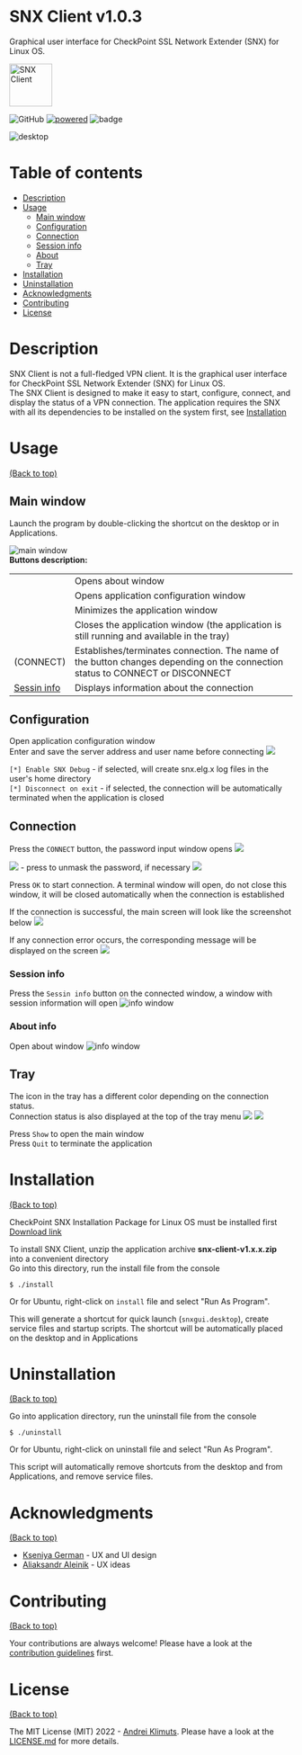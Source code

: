 # SNX Client v1.0.3

Graphical user interface for CheckPoint SSL Network Extender (SNX) for Linux OS.

<a href="https://github.com/kilmuts/vpn-client/">
    <img src="doc/images/logo.png" alt="SNX Client" title="SNX Client" height="76" />
</a>  

![GitHub](https://img.shields.io/github/license/klimuts/snx-client)
[![powered](https://img.shields.io/badge/powered%20by-JAVA%2017%20%7C%20JAVA%20FX%2018-red)](https://github.com/klimuts/vpn-client)
![badge](https://img.shields.io/endpoint?url=https://gist.githubusercontent.com/klimuts/4295e39592a376a1c7dfbaf275bb2d3a/raw/release.json)

![desktop](doc/images/desktop.png)

# Table of contents

- [Description](#description)
- [Usage](#usage)
    * [Main window](#main-window)
    * [Configuration](#configuration)
    * [Connection](#connection)
    * [Session info](#session-info)
    * [About](#about)
    * [Tray](#tray)
- [Installation](#installation)
- [Uninstallation](#uninstallation)
- [Acknowledgments](#acknowledgments)
- [Contributing](#contributing)
- [License](#license)

# Description

SNX Client is not a full-fledged VPN client. It is the graphical user interface for CheckPoint SSL Network Extender (SNX) for Linux OS.  
The SNX Client is designed to make it easy to start, configure, connect, and display the status of a VPN connection. The
application requires the SNX with all its dependencies to be installed on the system first,
see [Installation](#installation)

# Usage

[(Back to top)](#table-of-contents)

## Main window

Launch the program by double-clicking the shortcut on the desktop or in Applications.

![main window](doc/images/window/main_disconnected.png)  
**Buttons description:**
<table>
  <tr>
    <td><img src="doc/images/button/about_button.png" alt=""></td>
    <td>Opens about window</td>
  </tr>
  <tr>
    <td><img src="doc/images/button/settings_button.png" alt=""></td>
    <td>Opens application configuration window</td>
  </tr>
  <tr>
    <td><img src="doc/images/button/minimize_button.png" alt=""></td>
    <td>Minimizes the application window</td>
  </tr>
  <tr>
    <td><img src="doc/images/button/close_button.png" alt=""></td>
    <td>Closes the application window (the application is still running and available in the tray)</td>
  </tr>
  <tr>
    <td>(CONNECT)</td>
    <td>Establishes/terminates connection. The name of the button changes depending on the connection status to CONNECT or DISCONNECT</td>
  </tr>
  <tr>
    <td><ins>Sessin info</ins></td>
    <td>Displays information about the connection</td>
  </tr>
</table>

## Configuration
Open application configuration window  
Enter and save the server address and user name before connecting
![](doc/images/window/settings.png)

`[*] Enable SNX Debug` - if selected, will create snx.elg.x log files in the user's home directory  
`[*] Disconnect on exit` - if selected, the connection will be automatically terminated when the application is closed

## Connection

Press the `CONNECT` button, the password input window opens
![](doc/images/window/password_masked.png)

![](src/main/resources/icons/masked_icon.png) - press to unmask the password, if necessary
![](doc/images/window/password_unmasked.png)

Press `OK` to start connection. A terminal window will open, do not close this window, it will be closed automatically
when the connection is established

If the connection is successful, the main screen will look like the screenshot below
![](doc/images/window/main_connected.png)

If any connection error occurs, the corresponding message will be displayed on the screen
![](doc/images/window/error.png)

### Session info

Press the `Sessin info` button on the connected window, a window with session information will open
![info window](doc/images/window/session_info.png)

### About info
Open about window
![info window](doc/images/window/info.png)

## Tray

The icon in the tray has a different color depending on the connection status.  
Connection status is also displayed at the top of the tray menu
![](doc/images/tray/tray_disconnected.png)
![](doc/images/tray/tray_connected.png)

Press `Show` to open the main window  
Press `Quit` to terminate the application

# Installation

[(Back to top)](#table-of-contents)

CheckPoint SNX Installation Package for Linux OS must be installed
first [Download link](https://supportcenter.checkpoint.com/supportcenter/portal/user/anon/page/default.psml/media-type/html?action=portlets.DCFileAction&eventSubmit_doGetdcdetails&fileid=22824)

To install SNX Client, unzip the application archive **snx-client-v1.x.x.zip** into a convenient directory  
Go into this directory, run the install file from the console

`$ ./install`

Or for Ubuntu, right-click on `install` file and select "Run As Program".

This will generate a shortcut for quick launch (`snxgui.desktop`), create service files and startup scripts. The shortcut will be automatically placed on the desktop and in Applications

# Uninstallation

[(Back to top)](#table-of-contents)

Go into application directory, run the uninstall file from the console

`$ ./uninstall`

Or for Ubuntu, right-click on uninstall file and select "Run As Program".

This script will automatically remove shortcuts from the desktop and from Applications, and remove service files.

# Acknowledgments

[(Back to top)](#table-of-contents)

* [Kseniya German](mailto:kseniya_herman@senla.eu) - UX and UI design
* [Aliaksandr Aleinik]() - UX ideas

# Contributing

[(Back to top)](#table-of-contents)

Your contributions are always welcome! Please have a look at the [contribution guidelines](CONTRIBUTING.md) first.

# License

[(Back to top)](#table-of-contents)

The MIT License (MIT) 2022 - [Andrei Klimuts](https://github.com/klimuts). Please have a look at
the [LICENSE.md](LICENSE.md) for more details.
